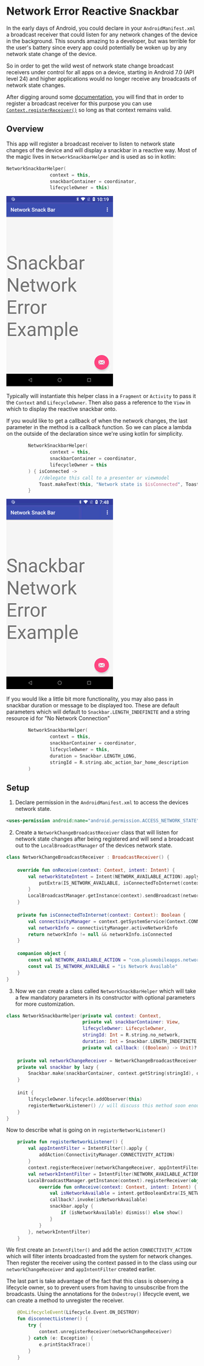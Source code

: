 # Network Error Reactive Snackbar 

In the early days of Android, you could declare in your `AndroidManifest.xml` a broadcast receiver that could listen for any network changes of the device in the background. This sounds amazing to a developer, but was terrible for the user's battery since every app could potentially be woken up by any network state change of the device. 

So in order to get the wild west of network state change broadcast receivers under control for all apps on a device, starting in Android 7.0 (API level 24) and higher applications would no longer receive any broadcasts of network state changes. 

After digging around some [documentation](https://developer.android.com/reference/android/net/ConnectivityManager.html#CONNECTIVITY_ACTION), you will find that in order to register a broadcast receiver for this purpose you can use [`Context.registerReceiver()`](https://developer.android.com/reference/android/content/Context#registerReceiver(android.content.BroadcastReceiver,%20android.content.IntentFilter)) so long as that context remains valid. 

## Overview

This app will register a broadcast receiver to listen to network state changes of the device and will display a snackbar in a reactive way. Most of the magic lives in `NetworkSnackbarHelper` and is used as so in kotlin: 

```kotlin
NetworkSnackbarHelper(
                context = this,
                snackbarContainer = coordinator,
                lifecycleOwner = this)
```
![Demo](https://github.com/plusmobileapps/network-snackbar-error/blob/master/network-snackbar.gif)

Typically will instantiate this helper class in a `Fragment` or `Activity` to pass it the `Context` and `LifecycleOwner`. Then also pass a reference to the `View` in which to display the reactive snackbar onto. 

If you would like to get a callback of when the network changes, the last parameter in the method is a callback function. So we can place a lambda on the outside of the declaration since we're using kotlin for simplicity. 

```kotlin 
        NetworkSnackbarHelper(
                context = this,
                snackbarContainer = coordinator,
                lifecycleOwner = this
        ) { isConnected ->
            //delegate this call to a presenter or viewmodel
            Toast.makeText(this, "Network state is $isConnected", Toast.LENGTH_LONG).show()
        }
```

![Demo](https://github.com/plusmobileapps/network-snackbar-error/blob/master/screen-record-201808-29T02:48:48Z.mp4.gif)

If you would like a little bit more functionality, you may also pass in snackbar duration or message to be displayed too. These are default parameters which will default to `Snackbar.LENGTH_INDEFINITE` and a string resource id for "No Network Connection" 

```kotlin
        NetworkSnackbarHelper(
                context = this,
                snackbarContainer = coordinator,
                lifecycleOwner = this,
                duration = Snackbar.LENGTH_LONG,
                stringId = R.string.abc_action_bar_home_description
        ) 
```

## Setup 

1. Declare permission in the `AndroidManifest.xml` to access the devices network state. 

```xml
<uses-permission android:name="android.permission.ACCESS_NETWORK_STATE" />

```


2. Create a `NetworkChangeBroadcastReceiver` class that will listen for network state changes after being registered and will send a broadcast out to the `LocalBroadcastManager` of the devices network state. 

```kotlin
class NetworkChangeBroadcastReceiver : BroadcastReceiver() {

    override fun onReceive(context: Context, intent: Intent) {
        val networkStateIntent = Intent(NETWORK_AVAILABLE_ACTION).apply {
            putExtra(IS_NETWORK_AVAILABLE, isConnectedToInternet(context))
        }
        LocalBroadcastManager.getInstance(context).sendBroadcast(networkStateIntent)
    }

    private fun isConnectedToInternet(context: Context): Boolean {
        val connectivityManager = context.getSystemService(Context.CONNECTIVITY_SERVICE) as ConnectivityManager
        val networkInfo = connectivityManager.activeNetworkInfo
        return networkInfo != null && networkInfo.isConnected
    }

    companion object {
        const val NETWORK_AVAILABLE_ACTION = "com.plusmobileapps.networksnackbar.NetworkAvailable"
        const val IS_NETWORK_AVAILABLE = "is Network Available"
    }
}
```

3. Now we can create a class called `NetworkSnackBarHelper` which will take a few mandatory parameters in its constructor with optional parameters for more customization. 

```kotlin
class NetworkSnackbarHelper(private val context: Context,
                            private val snackbarContainer: View,
                            lifecycleOwner: LifecycleOwner,
                            stringId: Int = R.string.no_network,
                            duration: Int = Snackbar.LENGTH_INDEFINITE,
                            private val callback: ((Boolean) -> Unit)? = null) : LifecycleObserver {
    
    private val networkChangeReceiver = NetworkChangeBroadcastReceiver()
    private val snackbar by lazy {
        Snackbar.make(snackbarContainer, context.getString(stringId), duration)
    }

    init {
        lifecycleOwner.lifecycle.addObserver(this)
        registerNetworkListener() // will discuss this method soon enough
    }    
}
```

Now to describe what is going on in `registerNetworkListener()`

```kotlin
    private fun registerNetworkListener() {
        val appIntentFilter = IntentFilter().apply {
            addAction(ConnectivityManager.CONNECTIVITY_ACTION)
        }
        context.registerReceiver(networkChangeReceiver, appIntentFilter)
        val networkIntentFilter = IntentFilter(NETWORK_AVAILABLE_ACTION)
        LocalBroadcastManager.getInstance(context).registerReceiver(object : BroadcastReceiver() {
            override fun onReceive(context: Context, intent: Intent) {
                val isNetworkAvailable = intent.getBooleanExtra(IS_NETWORK_AVAILABLE, false)
                callback?.invoke(isNetworkAvailable)
                snackbar.apply {
                    if (isNetworkAvailable) dismiss() else show()
                }
            }
        }, networkIntentFilter)
    }
```

We first create an `IntentFilter()` and add the action `CONNECTIVITY_ACTION` which will filter intents broadcasted from the system for network changes. Then register the receiver using the context passed in to the class using our `networkChangeReceiver` and `appIntentFilter` created earlier. 

The last part is take advantage of the fact that this class is observing a lifecycle owner, so to prevent users from having to unsubscribe from the broadcasts. Using the annotations for the `OnDestroy()` lifecycle event, we can create a method to unregister the receiver. 
                   
```kotlin
    @OnLifecycleEvent(Lifecycle.Event.ON_DESTROY)
    fun disconnectListener() {
        try {
            context.unregisterReceiver(networkChangeReceiver)
        } catch (e: Exception) {
            e.printStackTrace()
        }
    }
```
